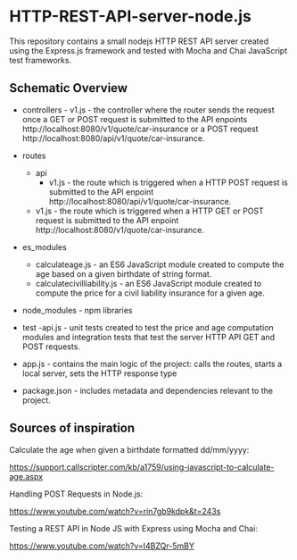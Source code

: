 # HTTP-REST-API-server-node.js

This repository contains a small nodejs HTTP REST API server created using the Express.js framework and tested with Mocha and Chai JavaScript test frameworks.

## Schematic Overview

- controllers
      - v1.js - the controller where the router sends the request once a GET or POST request is submitted to the API enpoints http://localhost:8080/v1/quote/car-insurance or a POST request http://localhost:8080/api/v1/quote/car-insurance.
      
- routes 
     - api
        - v1.js - the route which is triggered when a HTTP POST request is submitted to the API enpoint http://localhost:8080/api/v1/quote/car-insurance.
     - v1.js - the route which is triggered when a HTTP GET or POST request is submitted to the API enpoint http://localhost:8080/v1/quote/car-insurance.
     
- es_modules 
     - calculateage.js - an ES6 JavaScript module created to compute the age based on a given birthdate of string format.
     - calculatecivilliability.js - an ES6 JavaScript module created to compute the price for a civil liability insurance for a given age.
     
- node_modules - npm libraries

- test
     -api.js - unit tests created to test the price and age computation modules and integration tests that test the server HTTP API GET and POST requests.
     
- app.js - contains the main logic of the project: calls the routes, starts a local server, sets the HTTP response type
    
- package.json - includes metadata and dependencies relevant to the project.
    
## Sources of inspiration


Calculate the age when given a birthdate formatted dd/mm/yyyy:

https://support.callscripter.com/kb/a1759/using-javascript-to-calculate-age.aspx

Handling POST Requests in Node.js:

https://www.youtube.com/watch?v=rin7gb9kdpk&t=243s

Testing a REST API in Node JS with Express using Mocha and Chai:

https://www.youtube.com/watch?v=I4BZQr-5mBY
